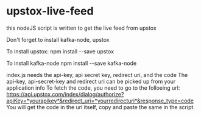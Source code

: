 # upstox-live-feed
this nodeJS script is written to get the live feed from upstox

Don't forget to install kafka-node, upstox

To install upstox:
  npm install --save upstox

To install kafka-node
  npm install --save kafka-node

index.js needs the api-key, api secret key, redirect uri, and the code 
The api-key, api-secret-key and redirect uri can be picked up from your application info
To fetch the code, you need to go to the folloeing url:
  https://api.upstox.com/index/dialog/authorize?apiKey=*yourapikey*&redirect_uri=*yourredirecturi*&response_type=code
You will get the code in the url itself, copy and paste the same in the script.
